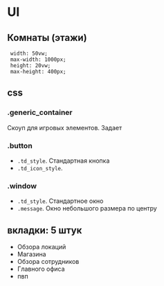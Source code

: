 # UI
## Комнаты (этажи)
```
 width: 50vw;
 max-width: 1000px;
 height: 20vw;
 max-height: 400px;  
```
## css
### .generic_container
Скоуп для игровых элементов. Задает
### .button
- `.td_style`. Стандартная кнопка
- `.td_icon_style`. 
### .window
- `.td_style`. Стандартное окно
- `.message`. Окно небольшого размера по центру

## вкладки: 5 штук
- Обзора локаций
- Магазина
- Обзора сотрудников
- Главного офиса
- пвп
